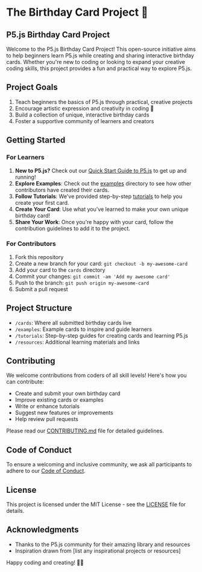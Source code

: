 # The Birthday Card Project :cupcake:
## P5.js Birthday Card Project

Welcome to the P5.js Birthday Card Project! This open-source initiative aims to help beginners learn P5.js while creating and sharing interactive birthday cards. Whether you're new to coding or looking to expand your creative coding skills, this project provides a fun and practical way to explore P5.js.

## Project Goals

1. Teach beginners the basics of P5.js through practical, creative projects
2. Encourage artistic expression and creativity in coding :art:
3. Build a collection of unique, interactive birthday cards
4. Foster a supportive community of learners and creators

## Getting Started

### For Learners

1. **New to P5.js?** Check out our [Quick Start Guide to P5.js](https://github.com/ashleysally00/the-birthday-card-project/blob/main/QUICK_START_GUIDE.md) to get up and running!
2. **Explore Examples**: Check out the [examples](https://github.com/ashleysally00/the-birthday-card-project/tree/main/examples) directory to see how other contributors have created their cards.
3. **Follow Tutorials**: We've provided step-by-step [tutorials](https://github.com/ashleysally00/the-birthday-card-project/blob/main/Tutorials.md) to help you create your first card.
4. **Create Your Card**: Use what you've learned to make your own unique birthday card!
5. **Share Your Work**: Once you're happy with your card, follow the contribution guidelines to add it to the project.

### For Contributors

1. Fork this repository
2. Create a new branch for your card: `git checkout -b my-awesome-card`
3. Add your card to the `cards` directory
4. Commit your changes: `git commit -am 'Add my awesome card'`
5. Push to the branch: `git push origin my-awesome-card`
6. Submit a pull request

## Project Structure

- `/cards`: Where all submitted birthday cards live
- `/examples`: Example cards to inspire and guide learners
- `/tutorials`: Step-by-step guides for creating cards and learning P5.js
- `/resources`: Additional learning materials and links

## Contributing

We welcome contributions from coders of all skill levels! Here's how you can contribute:

- Create and submit your own birthday card
- Improve existing cards or examples
- Write or enhance tutorials
- Suggest new features or improvements
- Help review pull requests

Please read our [CONTRIBUTING.md](https://github.com/ashleysally00/the-birthday-card-project/blob/main/contributing.md) file for detailed guidelines.

## Code of Conduct

To ensure a welcoming and inclusive community, we ask all participants to adhere to our [Code of Conduct](https://github.com/ashleysally00/the-birthday-card-project/blob/main/Code-of-Conduct.md).

## License

This project is licensed under the MIT License - see the [LICENSE](LICENSE) file for details.

## Acknowledgments

- Thanks to the P5.js community for their amazing library and resources
- Inspiration drawn from [list any inspirational projects or resources]

Happy coding and creating! 🎨🎂

